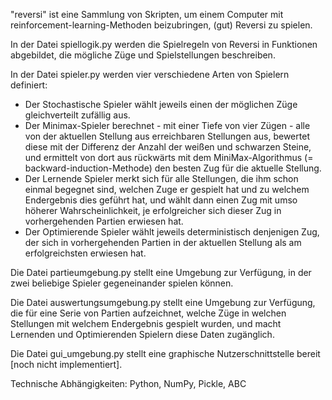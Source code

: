 "reversi" ist eine Sammlung von Skripten, um einem Computer mit reinforcement-learning-Methoden beizubringen, (gut) Reversi zu spielen.

In der Datei spiellogik.py werden die Spielregeln von Reversi in Funktionen abgebildet, die mögliche Züge und Spielstellungen beschreiben.

In der Datei spieler.py werden vier verschiedene Arten von Spielern definiert:

- Der Stochastische Spieler wählt jeweils einen der möglichen Züge gleichverteilt zufällig aus.
- Der Minimax-Spieler berechnet - mit einer Tiefe von vier Zügen - alle von der aktuellen Stellung aus erreichbaren Stellungen aus, bewertet 
diese mit der Differenz der Anzahl der weißen und schwarzen Steine, und ermittelt von dort aus rückwärts mit dem MiniMax-Algorithmus (= backward-induction-Methode) den
besten Zug für die aktuelle Stellung.
- Der Lernende Spieler merkt sich für alle Stellungen, die ihm schon einmal begegnet sind, welchen Zuge er gespielt hat und zu welchem Endergebnis dies geführt hat, und wählt dann 
einen Zug mit umso höherer Wahrscheinlichkeit, je erfolgreicher sich dieser Zug in vorhergehenden Partien erwiesen hat.
- Der Optimierende Spieler wählt jeweils deterministisch denjenigen Zug, der sich in vorhergehenden Partien in der aktuellen Stellung als am erfolgreichsten erwiesen hat.

Die Datei partieumgebung.py stellt eine Umgebung zur Verfügung, in der zwei beliebige Spieler gegeneinander spielen können.

Die Datei auswertungsumgebung.py stellt eine Umgebung zur Verfügung, die für eine Serie von Partien aufzeichnet, welche Züge in welchen Stellungen mit welchem Endergebnis
gespielt wurden, und macht Lernenden und Optimierenden Spielern diese Daten zugänglich.  

Die Datei gui_umgebung.py stellt eine graphische Nutzerschnittstelle bereit [noch nicht implementiert].

Technische Abhängigkeiten: Python, NumPy, Pickle, ABC
